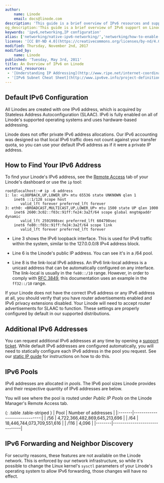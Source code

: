 ```yaml
---
author:
    name: Linode
    email: docs@linode.com
description: 'This guide is a brief overview of IPv6 resources and support afforded by and available with Linode.'
og_description:'This guide is a brief overview of IPv6 support on Linode, including how to find your Linode's IPv6 address, how to request additional addresses, and information about address pools and forwarding.'
keywords: 'ipv6,networking,IP configuration'
alias: ['networking/native-ipv6-networking/','networking/how-to-enable-native-ipv6-on-linux/']
license: '[CC BY-ND 4.0](https://creativecommons.org/licenses/by-nd/4.0)'
modified: Thursday, November 2nd, 2017
modified_by:
    name: Linode
published: 'Tuesday, May 3rd, 2011'
title: An Overview of IPv6 on Linode
external_resources:
 - '[Understanding IP Addressing](http://www.ripe.net/internet-coordination/press-centre/understanding-ip-addressing)'
 - '[IPv6 Subnet Cheat Sheet](http://www.ipv6ve.info/project-definition/ipv6-subnet-cheat-sheet-and-ipv6-cheat-sheet-reference)'
---
```


## Default IPv6 Configuration

All Linodes are created with one IPv6 address, which is acquired by Stateless Address Autoconfiguration (SLAAC). IPv6 is fully enabled on all of Linode's supported operating systems and uses hardware-based addressing.

Linode does not offer private IPv6 address allocations. Our IPv6 accounting was designed so that local IPv6 traffic does not count against your transfer quota, so you can use your default IPv6 address as if it were a private IP address.

## How to Find Your IPv6 Address

To find your Linode's IPv6 address, see the [Remote Access](/docs/networking/remote-access) tab of your Linode's dashboard or use the `ip` tool:

    root@localhost:~# ip -6 address
    1: lo: <LOOPBACK,UP,LOWER_UP> mtu 65536 state UNKNOWN qlen 1
        inet6 ::1/128 scope host
           valid_lft forever preferred_lft forever
    3: eth0: <BROADCAST,MULTICAST,UP,LOWER_UP> mtu 1500 state UP qlen 1000
        inet6 2600:3c02::f03c:91ff:fe24:3a2f/64 scope global mngtmpaddr dynamic
           valid_lft 2591998sec preferred_lft 604798sec
        inet6 fe80::f03c:91ff:fe24:3a2f/64 scope link
           valid_lft forever preferred_lft forever

-  Line 3 shows the IPv6 loopback interface. This is used for IPv6 traffic within the system, similar to the 127.0.0.0/8 IPv4 address block.

-  Line 6 is the Linode's public IP address. You can see it's in a /64 pool.

-  Line 8 is the link-local IPv6 address. An IPv6 link-local address is a unicast address that can be automatically configured on any interface. The link-local is usually in the `fe80::/10` range. However, in order to comply with [RFC 3849](https://tools.ietf.org/html/rfc3849), this documentation uses an example in the `ff32::/10` range.

If your Linode does not have the correct IPv6 address or any IPv6 address at all, you should verify that you have router advertisements enabled and IPv6 privacy extensions disabled. Your Linode will need to accept router advertisements for SLAAC to function. These settings are properly configured by default in our supported distributions.


## Additional IPv6 Addresses

You can request additional IPv6 addresses at any time by opening a [support ticket](/docs/platform/support). While default IPv6 addresses are configured automatically, you will need to statically configure each IPv6 address in the pool you request. See our [static IP guide](/docs/networking/linux-static-ip-configuration) for instructions on how to do this.


## IPv6 Pools

IPv6 addresses are allocated in *pools*. The IPv6 pool sizes Linode provides and their respective quantity of IPv6 addresses are below.

You will see where the pool is routed under *Public IP Pools* on the Linode Manager's Remote Access tab.

{: .table .table-striped }
| Pool   | Number of addresses                    |
|:-------|------------------------------:|
| /56    | 4,722,366,482,869,645,213,696 |
| /64    | 18,446,744,073,709,551,616    |
| /116   | 4,096                         |
|--------|-------------------------------|


## IPv6 Forwarding and Neighbor Discovery

For security reasons, these features are not available on the Linode network. This is enforced by our network infrastructure, so while it's possible to change the Linux kernel's `sysctl` parameters of your Linode's operating system to allow IPv6 forwarding, those changes will have no effect.
